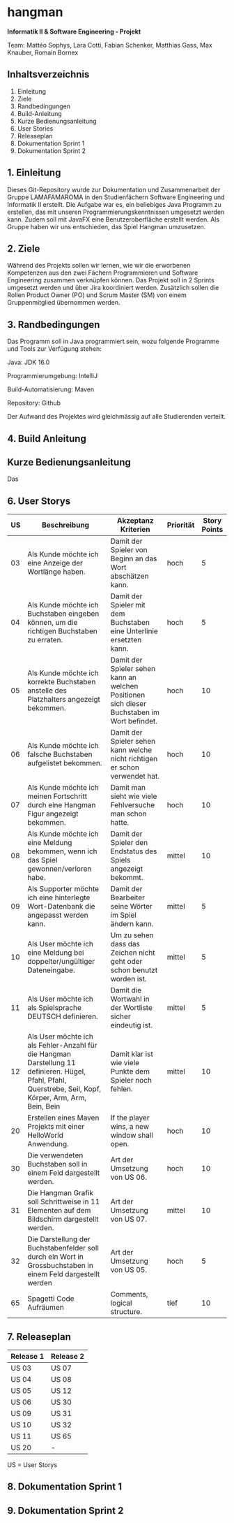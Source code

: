 # hangman
**Informatik II & Software Engineering - Projekt**

Team: Mattéo Sophys, Lara Cotti, Fabian Schenker, Matthias Gass, Max Knauber, Romain Bornex


## Inhaltsverzeichnis

1. Einleitung 
2. Ziele
3. Randbedingungen
4. Build-Anleitung
5. Kurze Bedienungsanleitung
6. User Stories
7. Releaseplan
8. Dokumentation Sprint 1
9. Dokumentation Sprint 2

## 1. Einleitung

Dieses Git-Repository wurde zur Dokumentation und Zusammenarbeit 
der Gruppe LAMAFAMAROMA in den Studienfächern Software Engineering
und Informatik II erstellt. Die Aufgabe war es, ein beliebiges Java
Programm zu erstellen, das mit unseren Programmierungskenntnissen 
umgesetzt werden kann. Zudem soll mit JavaFX eine Benutzeroberfläche
erstellt werden. 
Als Gruppe haben wir uns entschieden, das Spiel Hangman umzusetzen.

## 2. Ziele

Während des Projekts sollen wir lernen, wie wir die erworbenen Kompetenzen 
aus den zwei Fächern Programmieren und Software Engineering zusammen
verknüpfen können. Das Projekt soll in 2 Sprints umgesetzt werden
und über Jira koordiniert werden. Zusätzlich sollen die Rollen
Product Owner (PO) und Scrum Master (SM) von einem Gruppenmitglied übernommen
werden.

## 3. Randbedingungen

Das Programm soll in Java programmiert sein, wozu folgende Programme und Tools
zur Verfügung stehen:

Java: JDK 16.0

Programmierumgebung: IntelliJ

Build-Automatisierung: Maven

Repository: Github

Der Aufwand des Projektes wird gleichmässig auf alle Studierenden verteilt.


## 4. Build Anleitung



## Kurze Bedienungsanleitung

Das 

## 6. User Storys

| US | Beschreibung | Akzeptanz Kriterien | Priorität | Story Points |
|----|----|----|----|----|
| 03 | Als Kunde möchte ich eine Anzeige der Wortlänge haben. | Damit der Spieler von Beginn an das Wort abschätzen kann. | hoch | 5 |
| 04 | Als Kunde möchte ich Buchstaben eingeben können, um die richtigen Buchstaben zu erraten. | Damit der Spieler mit dem Buchstaben eine Unterlinie ersetzten kann. | hoch | 5 |
| 05 | Als Kunde möchte ich korrekte Buchstaben anstelle des Platzhalters angezeigt bekommen. | Damit der Spieler sehen kann an welchen Positionen sich dieser Buchstaben im Wort befindet. | hoch | 10 |
| 06 | Als Kunde möchte ich falsche Buchstaben aufgelistet bekommen. | Damit der Spieler sehen kann welche nicht richtigen er schon verwendet hat. | hoch | 10 |
| 07 | Als Kunde möchte ich meinen Fortschritt durch eine Hangman Figur angezeigt bekommen. | Damit man sieht wie viele Fehlversuche man schon hatte. | hoch | 10 |
| 08 | Als Kunde möchte ich eine Meldung bekommen, wenn ich das Spiel gewonnen/verloren habe. | Damit der Spieler den Endstatus des Spiels angezeigt bekommt. | mittel | 10 |
| 09 | Als Supporter möchte ich eine hinterlegte Wort-Datenbank die angepasst werden kann. | Damit der Bearbeiter seine Wörter im Spiel ändern kann. | mittel | 5 |
| 10 | Als User möchte ich eine Meldung bei doppelter/ungültiger Dateneingabe. | Um zu sehen dass das Zeichen nicht geht oder schon benutzt worden ist. | mittel | 5 |
| 11 | Als User möchte ich als Spielsprache DEUTSCH definieren. | Damit die Wortwahl in der Wortliste sicher eindeutig ist.  | mittel | 5 |
| 12 | Als User möchte ich als Fehler-Anzahl für die Hangman Darstellung 11 definieren. Hügel, Pfahl, Pfahl, Querstrebe, Seil, Kopf, Körper, Arm, Arm, Bein, Bein | Damit klar ist wie viele Punkte dem Spieler noch fehlen. | mittel | 10 |
| 20 | Erstellen eines Maven Projekts mit einer HelloWorld Anwendung. | If the player wins, a new window shall open. | hoch | 10 |
| 30 | Die verwendeten Buchstaben soll in einem Feld dargestellt werden. | Art der Umsetzung von US 06. | hoch | 10 |
| 31 | Die Hangman Grafik soll Schrittweise in 11 Elementen auf dem Bildschirm dargestellt werden. | Art der Umsetzung von US 07. | mittel | 10 |
| 32 | Die Darstellung der Buchstabenfelder soll durch ein Wort in Grossbuchstaben in einem Feld dargestellt werden | Art der Umsetzung von US 05. | hoch | 5 |
| 65 | Spagetti Code Aufräumen | Comments, logical structure. | tief | 10 |



## 7. Releaseplan

|  Release 1 | Release 2  |
|------------|------------|
|    US 03   |    US 07   |
|    US 04   |    US 08   |
|    US 05   |    US 12   |
|    US 06   |    US 30   |
|    US 09   |    US 31   |
|    US 10   |    US 32   |
|    US 11   |    US 65   |
|    US 20   |      -     |


US = User Storys



## 8. Dokumentation Sprint 1



## 9. Dokumentation Sprint 2






